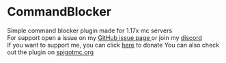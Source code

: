 # CommandBlocker
Simple command blocker plugin made for 1.17x mc servers<br>
For support open a issue on my <a href=https://github.com/Chiarchiaooo/CommandBlocker1.17/issues> GitHub issue page </a> or join my <a href=https://dsc.gg/cliffycommunity>discord</a><br>
If you want to support me, you can click <a href=https://ko-fi.com/chiarchiaooo> here</a> to donate
You can also check out the plugin on <a href=https://www.spigotmc.org/resources/command-blocker.99602>spigotmc.org</a>




